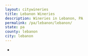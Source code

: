 ```yaml
---
layout: citywineries
title: Lebanon Wineries
description: Wineries in Lebanon, PA
permalink: /pa/lebanon/lebanon/
state: pa
county: lebanon
city: lebanon
---
```

-
